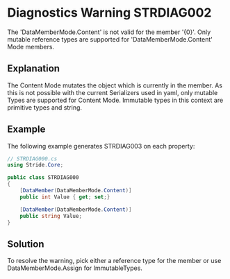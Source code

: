 # Diagnostics Warning STRDIAG002

The 'DataMemberMode.Content' is not valid for the member '{0}'.
Only mutable reference types are supported for 'DataMemberMode.Content' Mode members.

## Explanation

The Content Mode mutates the object which is currently in the member.
As this is not possible with the current Serializers used in yaml, only mutable Types are supported for Content Mode.
Immutable types in this context are primitive types and string.

## Example

The following example generates STRDIAG003 on each property:

```csharp
// STRDIAG000.cs
using Stride.Core;

public class STRDIAG000
{
    [DataMember(DataMemberMode.Content)]
    public int Value { get; set;}

    [DataMember(DataMemberMode.Content)]
    public string Value;
}
```

## Solution

To resolve the warning, pick either a reference type for the member or use DataMemberMode.Assign for ImmutableTypes.
